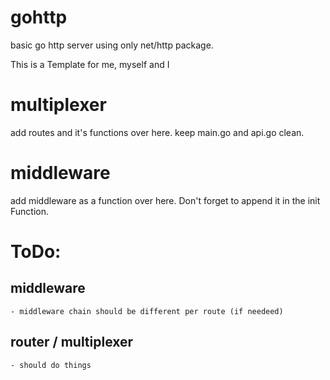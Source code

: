 # gohttp

basic go http server using only net/http package.

This is a Template for me, myself and I

# multiplexer

add routes and it's functions over here. keep main.go and api.go clean.

# middleware

add middleware as a function over here. Don't forget to append it in the init Function.

# ToDo:

## middleware
    - middleware chain should be different per route (if needeed)
    
## router / multiplexer
    - should do things
